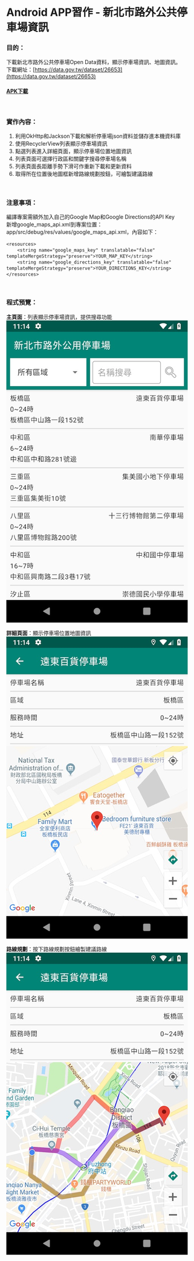 # Android APP習作 - 新北市路外公共停車場資訊
### 目的：
下載新北市路外公共停車場Open Data資料，顯示停車場資訊、地圖資訊。<br/>
下載網址：[https://data.gov.tw/dataset/26653](https://data.gov.tw/dataset/26653)
#### [APK下載](https://github.com/mingmintang/NewTaipeiPublicParking/raw/master/apk/parking.apk "parking.apk")
<br/>

### 實作內容：
1. 利用OkHttp和Jackson下載和解析停車場json資料並儲存進本機資料庫
2. 使用RecyclerView列表顯示停車場資訊
3. 點選列表進入詳細頁面，顯示停車場位置地圖資訊
4. 列表頁面可選擇行政區和關鍵字搜尋停車場名稱
5. 列表頁面長距離手勢下滑可作重新下載和更新資料
6. 取得所在位置後地圖框新增路線規劃按鈕，可繪製建議路線
<br/>

### 注意事項：
編譯專案需額外加入自己的Google Map和Google Directions的API Key<br/>
新增google_maps_api.xml到專案位置：app/src/debug/res/values/google_maps_api.xml，內容如下：
```
<resources>
    <string name="google_maps_key" translatable="false" templateMergeStrategy="preserve">YOUR_MAP_KEY</string>
    <string name="google_directions_key" translatable="false" templateMergeStrategy="preserve">YOUR_DIRECTIONS_KEY</string>
</resources>
```
<br>

### 程式預覽：
**主頁面**：列表顯示停車場資訊，提供搜尋功能<br/>
![GITHUB](https://github.com/mingmintang/NewTaipeiPublicParking/blob/master/screenshot/main_page.jpg "主視窗")

**詳細頁面**：顯示停車場位置地圖資訊<br/>
![GITHUB](https://github.com/mingmintang/NewTaipeiPublicParking/blob/master/screenshot/detail_page.jpg "詳細頁面")

**路線規劃**：按下路線規劃按鈕繪製建議路線<br/>
![GITHUB](https://github.com/mingmintang/NewTaipeiPublicParking/blob/master/screenshot/routes.jpg "路線規劃")

